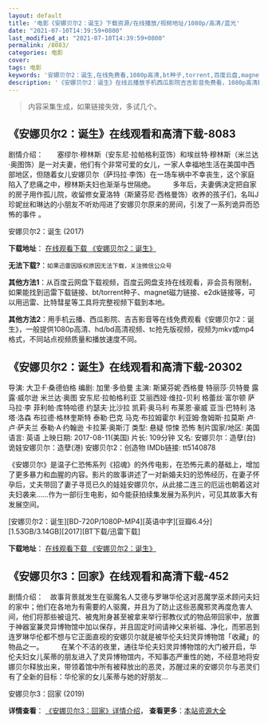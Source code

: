 ```yaml
---
layout: default
title: '电影《安娜贝尔2：诞生》下载资源/在线播放/视频地址/1080p/高清/蓝光'
date: "2021-07-10T14:39:59+0800"
last_modified_at: "2021-07-10T14:39:59+0800"
permalink: /8083/
categories: 电影
cover:
tags: 电影
keywords: '安娜贝尔2：诞生,在线免费看,1080p高清,bt种子,torrent,百度云盘,magnet,磁力链,迅雷下载资源'
description: '《安娜贝尔2：诞生》在线云播放手机西瓜影院吉吉影音免费看，1080p高清bd/hd未删减完整版和tc抢先枪版，mkv/mp4格式，附带bt/torrent种子、magnet/磁力链、百度云盘、网盘资源迅雷下载链接'
---
```


>内容采集生成，如果链接失效，多试几个。


## 《安娜贝尔2：诞生》在线观看和高清下载-8083

剧情介绍：　　塞缪尔·穆林斯（安东尼·拉帕格利亚饰）和埃丝特·穆林斯（米兰达·奥图饰）是一对夫妻，他们有个非常可爱的女儿，一家人幸福地生活在美国中西部地区，但随着女儿安娜贝尔（萨玛拉·李饰）在一场车祸中不幸丧生，这个家庭陷入了悲痛之中，穆林斯夫妇也渐渐与世隔绝。  　　多年后，夫妻俩决定把自家的房子用作孤儿院，收留修女夏洛特（斯黛芬尼·西格曼饰）收养的孩子们，名叫J珍妮丝和琳达的小朋友不听劝闯进了安娜贝尔原来的房间，引发了一系列诡异而恐怖的事件 。


安娜贝尔2：诞生 (2017)

**下载地址**： [在线观看下载 《安娜贝尔2：诞生》](https://www.btbtdy.me/btdy/dy11460.html) 


**无法下载?**：`如果迅雷因版权原因无法下载，关注微信公众号 `

**其他方法1**：从百度云网盘下载视频，百度云网盘支持在线观看，非会员有限制，如果能找到迅雷下载链接、bt/torrent种子、magnet磁力链接、e2dk链接等，可以用迅雷、比特彗星等工具将完整视频下载到本地。

**其他方法2**：用手机云播、西瓜影院、吉吉影音等在线免费观看《安娜贝尔2：诞生》，一般提供1080p高清、hd/bd高清视频、tc抢先版视频，视频为mkv或mp4格式，不同站点视频质量和播放速度不同。


## 《安娜贝尔2：诞生》在线观看和高清下载-20302

导演: 大卫·F·桑德伯格 编剧: 加里·多伯曼 主演: 斯黛芬妮·西格曼 特丽莎·贝特曼 露露·威尔逊 米兰达·奥图 安东尼·拉帕格利亚 艾丽西娅·维拉-贝利 格蕾丝·富尔顿 萨马拉·李 菲利帕·库特哈德 约瑟夫·比沙拉 凯莉·奥马利 布莱恩·豪威 亚当·巴特利 洛塔·洛森 布拉德·格林奎斯特 泰勒·巴克 马克·布拉姆霍尔 利亚姆·詹姆斯·拉莫斯 卢·卢·萨夫兰 泰勒·A·约翰逊 卡拉莱·奥斯汀 类型: 悬疑 惊悚 恐怖 制片国家/地区: 美国 语言: 英语 上映日期: 2017-08-11(美国) 片长: 109分钟 又名: 安娜贝尔：造孽(台) 诡娃安娜贝尔：造孽(港) 安娜贝尔2：创造物 IMDb链接: tt5140878

《安娜贝尔》是温子仁恐怖系列《招魂》的外传电影，在恐怖元素的基础上，增加了更多暴力和血腥的内容。影片的故事讲述了一对新婚夫妇的恐怖经历，在妻子怀孕后，丈夫带回了妻子寻觅已久的娃娃安娜贝尔，从此接二连三的厄运也朝着这对夫妇袭来……作为一部衍生电影，如今能获拍续集发展为系列片，可见其故事大有发展空间。


[安娜贝尔2：诞生][BD-720P/1080P-MP4][英语中字][豆瓣6.4分][1.53GB/3.14GB][2017][BT下载/迅雷下载]

**下载地址**： [在线观看下载 《安娜贝尔2：诞生》](https://www.btdx8.com/torrent/anbe2ds_2017.html) 


## 《安娜贝尔3：回家》在线观看和高清下载-452

剧情介绍：　故事背景就发生在驱魔名人艾德与罗琳华伦这对恶魔学巫术顾问夫妇的家中；他们在各地为有需要的人驱魔，并且为了防止这些恶魔邪灵再度危害人间，他们将那些被诅咒、被鬼附身甚至被拿来举行邪教仪式的物品带回家中，放置于神器室兼灵异博物馆中加以保存，并且固定时间请神父来祈福、净化，而邪恶到连罗琳华伦都不想与它正面直视的安娜贝尔就是被华伦夫妇灵异博物馆「收藏」的物品之一。  　　在某个不洁的夜里，通往华伦夫妇灵异博物馆的大门被开启，华伦夫妇女儿茱蒂的朋友进入了灵异博物馆内，不知事态严重性的她，不经意地将安娜贝尔释放出来，带领着馆中所有被释放出的恶灵，苏醒过来的安娜贝尔与恶灵们有了全新的目标：华伦家的女儿茱蒂与她的好朋友…


安娜贝尔3：回家 (2019)

**详情查看**： [《安娜贝尔3：回家》详情介绍](/movie/452/)， **查看更多**：[本站资源大全](/movie/t/all/)

